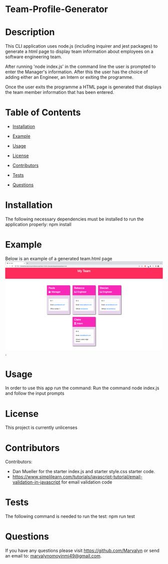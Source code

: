 # Team-Profile-Generator

 # Description
  This CLI application uses node.js (including inquirer and jest packages) to generate a html page to display team information about employees on a software engineering team.

  After running 'node index.js' in the command line the user is prompted to enter the Manager's information. After this the user has the choice of adding either an Engineer, an Intern or exiting the programme.

  Once the user exits the programme a HTML page is generated that displays the team member information that has been entered. 

  # Table of Contents 

  * [Installation](#installation)

  * [Example](#example)

  * [Usage](#usage)

  * [License](#license)

  * [Contributors](#contributors)

  * [Tests](#tests)

  * [Questions](#questions)

  # Installation
  The following necessary dependencies must be installed to run the application properly: npm install

  # Example
  Below is an example of a generated team.html page ![TeamPage](/assets/images/teamhtml%20example.png).

  # Usage
  In order to use this app run the command: Run the command node index.js and follow the input prompts

  # License
  This project is currently unlicenses

  # Contributors
  Contributors: 
  - Dan Mueller for the starter index.js and starter style.css starter code. 
  - https://www.simplilearn.com/tutorials/javascript-tutorial/email-validation-in-javascript for email validation code

  # Tests
  The following command is needed to run the test: npm run test

  # Questions
  If you have any questions please visit https://github.com/Marvalyn or send an email to: marvalynomoyinmi49@gmail.com.
